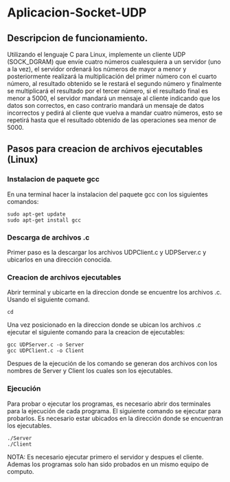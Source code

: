 # Aplicacion-Socket-UDP
## Descripcion de funcionamiento.

Utilizando el lenguaje C para Linux, implemente un cliente UDP (SOCK_DGRAM) que envíe cuatro números cualesquiera a un servidor (uno a la vez), el servidor ordenará los números de mayor a menor y posteriormente realizará la multiplicación del primer número con el cuarto número, al resultado obtenido se le restará el segundo número y finalmente se multiplicará el resultado por el tercer número, si el resultado final es menor a 5000, el servidor mandará un mensaje al cliente indicando que los datos son correctos, en caso contrario mandará un mensaje de datos incorrectos y pedirá al cliente que vuelva a mandar cuatro números, esto se repetirá hasta que el resultado obtenido de las operaciones sea menor de 5000.

## Pasos para creacion de archivos ejecutables (Linux)

### Instalacion de paquete gcc

En una terminal hacer la instalacion del paquete gcc con los siguientes comandos:

    sudo apt-get update
    sudo apt-get install gcc

### Descarga de archivos .c

Primer paso es la descargar los archivos UDPClient.c y UDPServer.c y ubicarlos en una dirección conocida.

### Creacion de archivos ejecutables

Abrir terminal y ubicarte en la direccion donde se encuentre los archivos .c. Usando el siguiente comand.

    cd
    
Una vez posicionado en la direccion donde se ubican los archivos .c ejecutar el siguiente comando para la creacion de ejecutables:

    gcc UDPServer.c -o Server
    gcc UDPClient.c -o Client
   
Despues de la ejecución de los comando se generan dos archivos con los nombres de Server y Client los cuales son los ejecutables.

### Ejecución

Para probar o ejecutar los programas, es necesario abrir dos terminales para la ejecución de cada programa. El siguiente comando se ejecutar para probarlos. Es necesario estar ubicados en la dirección donde se encuentran los ejecutables.

    ./Server
    ./Client
    
NOTA: Es necesario ejecutar primero el servidor y despues el cliente. Ademas los programas solo han sido probados en un mismo equipo de computo.
